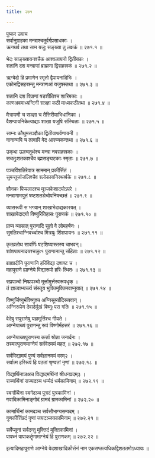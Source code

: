 ```yaml
---
title: २७१

---
```

पुष्कर उवाच  
सर्वानुग्राहका मन्त्राश्चतुर्वर्गप्रसाधकाः ।  
ऋगथर्व तथा साम यजुः सङ्ख्या तु लक्षकं ॥ २७१.१ ॥  
  
भेदः साङ्‌ख्यायनश्चैक आश्वलायनो द्वितीयकः ।  
शतानि दश मन्त्राणां ब्राह्मणा द्विसहस्रकं ॥ २७१.२ ॥  
  
ऋग्वेदो हि प्रमाणेन स्मृतो द्वैपायनादिभिः ।  
एकोनद्विसहस्रन्तु मन्त्राणआं यजुषस्तथा ॥ २७१.३ ॥  
  
शतानि दश विप्राणां षडशीतिश्च शारिबकाः ।  
काणअवमाध्यन्दिनी सञ्ज्ञा कठी माध्यकठीतथा ॥ २७१.४ ॥  
  
मैत्रायणी च सञ्ज्ञा च तैत्तिरीयाभिधानिका ।  
वैशम्पायनिकेत्याद्याः शाखा यजुषि संस्थिताः ॥ २७१.५ ॥  
  
साम्नः कौथुमसञ्ज्ञैका द्वितीयाथर्वणायनी ।  
गानान्यपि च तत्वारि वेद आरण्यकन्तथा ॥ २७१.६ ॥  
  
उक्‌था ऊहचतुर्थश्च मन्त्रा नवसहस्रकाः ।  
सचतुःशतकाश्चैव ब्ह्मसङ्घटकाः स्मृताः ॥ २७१.७ ॥  
  
पञ्चविंशतिरेवात्र साममान् प्रकीर्त्तितं ।  
सुमन्तुर्जाजलिश्चैव श्लोकायनिरथर्व्वके ॥ २७१.८ ॥  
  
शौनकः पिप्पलादश्च मुञ्जकेशादयोऽपरे ।  
मन्त्राणामयुतं षष्टशतञेचोपनिषच्छतं ॥ २७१.९ ॥  
  
व्यासरूपी स भगवान् शाखाभेदाद्यकारयत् ।  
शाखाबेदादयो विष्णुरितिहासः पुराणकं ॥ २७१.१० ॥  
  
प्राप्य व्यासात् पुराणादि सूतो वै लोमहर्षणः ।  
सुमतिश्चाग्निवर्च्चाश्च मित्रयुः शिंशपायनः ॥ २७१.११ ॥  
  
कृतव्रतोथ सावर्णिः षटशिष्यास्तस्य चाभवन्।  
शांशपायनादयश्चक्रुः१ पुराणानान्तु संहिताः ॥ २७१.१२ ॥  
  
ब्राह्मादीनि पुराणानि हरिविद्या दशाष्ट च ।  
महापुराणे ह्याग्नेये विद्यारूपो हरिः त्थितः ॥ २७१.१३ ॥  
  
सप्रपञ्चो निष्प्रपञ्चो मूर्त्तामुर्त्तस्वरूपधृक् ।  
तं ज्ञात्वाभ्यर्च्च्य संस्तूय भुक्तिमुक्तिमवाप्नुयात् ॥ २७१.१४ ॥  
  
विष्णुर्जिष्णुर्भविष्णुश्च अग्निसूर्य्यादिरूपवान् ।  
अग्निरूपेण देवादेर्मुखं विष्णुः परा गतिः ॥ २७१.१५ ॥  
  
वेदेषु सपुराणेषु यज्ञमूर्त्तिश्च गीयते ।  
आग्नेयाख्यं पुराणन्तु रूपं विष्णोर्महत्तरं ॥ २७१.१६ ॥  
  
आग्नेयाख्यपुराणस्य कर्त्ता श्रोता जनार्दनः ।  
तस्मात्पुराणमाग्नेयं सर्ववेदमयं महत् ॥ २७२.१७ ॥  
  
सर्वविद्यामयं पुण्यं सर्वज्ञानमयं वरम्२ ।  
सर्वात्म हरिरूपं हि पठतां श्रृण्वतां नृणां ॥ २७२.१८ ॥  
  
विद्यार्थिनाञअच विद्यादमर्थिनां श्रीधनप्रदम्३ ।  
राज्यर्थिनां राज्यदञ्च धर्म्मदं धर्मकामिनाम् ॥ २७२.१९ ॥  
  
स्वर्गार्थिना स्वर्गदञ्च पुत्रदं पुत्रकामिनां ।  
गवादिकामिनाङ्गोदं ग्रामदं ग्रामकामिनां ॥ २७२.२० ॥  
  
कामार्थिनां कामदञ्च सर्वसौभाग्यसम्पदम् ।  
गुणकीर्त्तिप्रदं नॄणां जयदञ्जयकामिनाम् ॥ २७२.२१ ॥  
  
सर्वेप्सूनां सर्वदन्तु मुक्तिदं मुक्तिकामिनां ।  
पापघ्नं पापाकर्तॄणामाग्नेयं हि पुराणकम् ॥ २७२.२२ ॥  
  
इत्यादिमहापुराणे आग्नेये वेदशाखादिकीर्त्तनं नाम एकसप्तत्यधिकद्विशततमोऽध्यायः ॥
